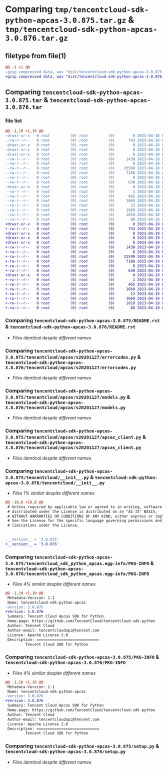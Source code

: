 # Comparing `tmp/tencentcloud-sdk-python-apcas-3.0.875.tar.gz` & `tmp/tencentcloud-sdk-python-apcas-3.0.876.tar.gz`

## filetype from file(1)

```diff
@@ -1 +1 @@
-gzip compressed data, was "dist/tencentcloud-sdk-python-apcas-3.0.875.tar", last modified: Tue Apr 18 00:20:46 2023, max compression
+gzip compressed data, was "dist/tencentcloud-sdk-python-apcas-3.0.876.tar", last modified: Wed Apr 19 00:16:13 2023, max compression
```

## Comparing `tencentcloud-sdk-python-apcas-3.0.875.tar` & `tencentcloud-sdk-python-apcas-3.0.876.tar`

### file list

```diff
@@ -1,19 +1,19 @@
-drwxr-xr-x   0 root         (0) root         (0)        0 2023-04-18 00:20:46.000000 tencentcloud-sdk-python-apcas-3.0.875/
--rw-r--r--   0 root         (0) root         (0)      743 2023-04-18 00:20:46.000000 tencentcloud-sdk-python-apcas-3.0.875/README.rst
-drwxr-xr-x   0 root         (0) root         (0)        0 2023-04-18 00:20:46.000000 tencentcloud-sdk-python-apcas-3.0.875/tencentcloud/
-drwxr-xr-x   0 root         (0) root         (0)        0 2023-04-18 00:20:46.000000 tencentcloud-sdk-python-apcas-3.0.875/tencentcloud/apcas/
-drwxr-xr-x   0 root         (0) root         (0)        0 2023-04-18 00:20:46.000000 tencentcloud-sdk-python-apcas-3.0.875/tencentcloud/apcas/v20201127/
--rw-r--r--   0 root         (0) root         (0)     1430 2023-04-18 00:20:46.000000 tencentcloud-sdk-python-apcas-3.0.875/tencentcloud/apcas/v20201127/errorcodes.py
--rw-r--r--   0 root         (0) root         (0)        0 2023-04-18 00:20:46.000000 tencentcloud-sdk-python-apcas-3.0.875/tencentcloud/apcas/v20201127/__init__.py
--rw-r--r--   0 root         (0) root         (0)    23599 2023-04-18 00:20:46.000000 tencentcloud-sdk-python-apcas-3.0.875/tencentcloud/apcas/v20201127/models.py
--rw-r--r--   0 root         (0) root         (0)     7186 2023-04-18 00:20:46.000000 tencentcloud-sdk-python-apcas-3.0.875/tencentcloud/apcas/v20201127/apcas_client.py
--rw-r--r--   0 root         (0) root         (0)        0 2023-04-18 00:20:46.000000 tencentcloud-sdk-python-apcas-3.0.875/tencentcloud/apcas/__init__.py
--rw-r--r--   0 root         (0) root         (0)      630 2023-04-18 00:20:46.000000 tencentcloud-sdk-python-apcas-3.0.875/tencentcloud/__init__.py
-drwxr-xr-x   0 root         (0) root         (0)        0 2023-04-18 00:20:46.000000 tencentcloud-sdk-python-apcas-3.0.875/tencentcloud_sdk_python_apcas.egg-info/
--rw-r--r--   0 root         (0) root         (0)        1 2023-04-18 00:20:46.000000 tencentcloud-sdk-python-apcas-3.0.875/tencentcloud_sdk_python_apcas.egg-info/dependency_links.txt
--rw-r--r--   0 root         (0) root         (0)      465 2023-04-18 00:20:46.000000 tencentcloud-sdk-python-apcas-3.0.875/tencentcloud_sdk_python_apcas.egg-info/SOURCES.txt
--rw-r--r--   0 root         (0) root         (0)     1669 2023-04-18 00:20:46.000000 tencentcloud-sdk-python-apcas-3.0.875/tencentcloud_sdk_python_apcas.egg-info/PKG-INFO
--rw-r--r--   0 root         (0) root         (0)       13 2023-04-18 00:20:46.000000 tencentcloud-sdk-python-apcas-3.0.875/tencentcloud_sdk_python_apcas.egg-info/top_level.txt
--rw-r--r--   0 root         (0) root         (0)     1669 2023-04-18 00:20:46.000000 tencentcloud-sdk-python-apcas-3.0.875/PKG-INFO
--rw-r--r--   0 root         (0) root         (0)     1010 2023-04-18 00:20:46.000000 tencentcloud-sdk-python-apcas-3.0.875/setup.py
--rw-r--r--   0 root         (0) root         (0)       88 2023-04-18 00:20:46.000000 tencentcloud-sdk-python-apcas-3.0.875/setup.cfg
+drwxr-xr-x   0 root         (0) root         (0)        0 2023-04-19 00:16:13.000000 tencentcloud-sdk-python-apcas-3.0.876/
+-rw-r--r--   0 root         (0) root         (0)      743 2023-04-19 00:16:13.000000 tencentcloud-sdk-python-apcas-3.0.876/README.rst
+drwxr-xr-x   0 root         (0) root         (0)        0 2023-04-19 00:16:13.000000 tencentcloud-sdk-python-apcas-3.0.876/tencentcloud/
+drwxr-xr-x   0 root         (0) root         (0)        0 2023-04-19 00:16:13.000000 tencentcloud-sdk-python-apcas-3.0.876/tencentcloud/apcas/
+drwxr-xr-x   0 root         (0) root         (0)        0 2023-04-19 00:16:13.000000 tencentcloud-sdk-python-apcas-3.0.876/tencentcloud/apcas/v20201127/
+-rw-r--r--   0 root         (0) root         (0)     1430 2023-04-19 00:16:13.000000 tencentcloud-sdk-python-apcas-3.0.876/tencentcloud/apcas/v20201127/errorcodes.py
+-rw-r--r--   0 root         (0) root         (0)        0 2023-04-19 00:16:13.000000 tencentcloud-sdk-python-apcas-3.0.876/tencentcloud/apcas/v20201127/__init__.py
+-rw-r--r--   0 root         (0) root         (0)    23599 2023-04-19 00:16:13.000000 tencentcloud-sdk-python-apcas-3.0.876/tencentcloud/apcas/v20201127/models.py
+-rw-r--r--   0 root         (0) root         (0)     7186 2023-04-19 00:16:13.000000 tencentcloud-sdk-python-apcas-3.0.876/tencentcloud/apcas/v20201127/apcas_client.py
+-rw-r--r--   0 root         (0) root         (0)        0 2023-04-19 00:16:13.000000 tencentcloud-sdk-python-apcas-3.0.876/tencentcloud/apcas/__init__.py
+-rw-r--r--   0 root         (0) root         (0)      630 2023-04-19 00:16:13.000000 tencentcloud-sdk-python-apcas-3.0.876/tencentcloud/__init__.py
+drwxr-xr-x   0 root         (0) root         (0)        0 2023-04-19 00:16:13.000000 tencentcloud-sdk-python-apcas-3.0.876/tencentcloud_sdk_python_apcas.egg-info/
+-rw-r--r--   0 root         (0) root         (0)        1 2023-04-19 00:16:13.000000 tencentcloud-sdk-python-apcas-3.0.876/tencentcloud_sdk_python_apcas.egg-info/dependency_links.txt
+-rw-r--r--   0 root         (0) root         (0)      465 2023-04-19 00:16:13.000000 tencentcloud-sdk-python-apcas-3.0.876/tencentcloud_sdk_python_apcas.egg-info/SOURCES.txt
+-rw-r--r--   0 root         (0) root         (0)     1669 2023-04-19 00:16:13.000000 tencentcloud-sdk-python-apcas-3.0.876/tencentcloud_sdk_python_apcas.egg-info/PKG-INFO
+-rw-r--r--   0 root         (0) root         (0)       13 2023-04-19 00:16:13.000000 tencentcloud-sdk-python-apcas-3.0.876/tencentcloud_sdk_python_apcas.egg-info/top_level.txt
+-rw-r--r--   0 root         (0) root         (0)     1669 2023-04-19 00:16:13.000000 tencentcloud-sdk-python-apcas-3.0.876/PKG-INFO
+-rw-r--r--   0 root         (0) root         (0)     1010 2023-04-19 00:16:13.000000 tencentcloud-sdk-python-apcas-3.0.876/setup.py
+-rw-r--r--   0 root         (0) root         (0)       88 2023-04-19 00:16:13.000000 tencentcloud-sdk-python-apcas-3.0.876/setup.cfg
```

### Comparing `tencentcloud-sdk-python-apcas-3.0.875/README.rst` & `tencentcloud-sdk-python-apcas-3.0.876/README.rst`

 * *Files identical despite different names*

### Comparing `tencentcloud-sdk-python-apcas-3.0.875/tencentcloud/apcas/v20201127/errorcodes.py` & `tencentcloud-sdk-python-apcas-3.0.876/tencentcloud/apcas/v20201127/errorcodes.py`

 * *Files identical despite different names*

### Comparing `tencentcloud-sdk-python-apcas-3.0.875/tencentcloud/apcas/v20201127/models.py` & `tencentcloud-sdk-python-apcas-3.0.876/tencentcloud/apcas/v20201127/models.py`

 * *Files identical despite different names*

### Comparing `tencentcloud-sdk-python-apcas-3.0.875/tencentcloud/apcas/v20201127/apcas_client.py` & `tencentcloud-sdk-python-apcas-3.0.876/tencentcloud/apcas/v20201127/apcas_client.py`

 * *Files identical despite different names*

### Comparing `tencentcloud-sdk-python-apcas-3.0.875/tencentcloud/__init__.py` & `tencentcloud-sdk-python-apcas-3.0.876/tencentcloud/__init__.py`

 * *Files 1% similar despite different names*

```diff
@@ -10,8 +10,8 @@
 # Unless required by applicable law or agreed to in writing, software
 # distributed under the License is distributed on an "AS IS" BASIS,
 # WITHOUT WARRANTIES OR CONDITIONS OF ANY KIND, either express or implied.
 # See the License for the specific language governing permissions and
 # limitations under the License.
 
 
-__version__ = '3.0.875'
+__version__ = '3.0.876'
```

### Comparing `tencentcloud-sdk-python-apcas-3.0.875/tencentcloud_sdk_python_apcas.egg-info/PKG-INFO` & `tencentcloud-sdk-python-apcas-3.0.876/tencentcloud_sdk_python_apcas.egg-info/PKG-INFO`

 * *Files 4% similar despite different names*

```diff
@@ -1,10 +1,10 @@
 Metadata-Version: 1.1
 Name: tencentcloud-sdk-python-apcas
-Version: 3.0.875
+Version: 3.0.876
 Summary: Tencent Cloud Apcas SDK for Python
 Home-page: https://github.com/TencentCloud/tencentcloud-sdk-python
 Author: Tencent Cloud
 Author-email: tencentcloudapi@tencent.com
 License: Apache License 2.0
 Description: ============================
         Tencent Cloud SDK for Python
```

### Comparing `tencentcloud-sdk-python-apcas-3.0.875/PKG-INFO` & `tencentcloud-sdk-python-apcas-3.0.876/PKG-INFO`

 * *Files 4% similar despite different names*

```diff
@@ -1,10 +1,10 @@
 Metadata-Version: 1.1
 Name: tencentcloud-sdk-python-apcas
-Version: 3.0.875
+Version: 3.0.876
 Summary: Tencent Cloud Apcas SDK for Python
 Home-page: https://github.com/TencentCloud/tencentcloud-sdk-python
 Author: Tencent Cloud
 Author-email: tencentcloudapi@tencent.com
 License: Apache License 2.0
 Description: ============================
         Tencent Cloud SDK for Python
```

### Comparing `tencentcloud-sdk-python-apcas-3.0.875/setup.py` & `tencentcloud-sdk-python-apcas-3.0.876/setup.py`

 * *Files identical despite different names*

